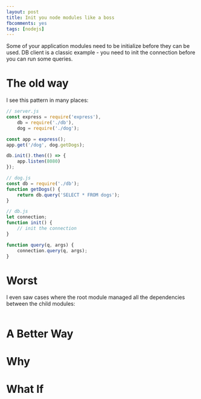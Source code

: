 ```yaml
---
layout: post
title: Init you node modules like a boss
fbcomments: yes
tags: [nodejs]
---
```

Some of your application modules need to be initialize before they can be used. DB client is a classic example - you need to init the connection before you can run some queries.  

# The old way
I see this pattern in many places:

```javascript
// server.js
const express = require('express'),
    db = require('./db'),
    dog = require('./dog');

const app = express();
app.get('/dog', dog.getDogs);

db.init().then(() => {
    app.listen(8080)
});
```
```Javascript
// dog.js
const db = require('./db');
function getDogs() {
    return db.query('SELECT * FROM dogs');
}
```
```Javascript
// db.js
let connection;
function init() {
    // init the connection
}

function query(q, args) {
    connection.query(q, args);
}
```
# Worst
I even saw cases where the root module managed all the dependencies between the child modules:
```Javascript

```
# A Better Way
# Why
# What If
